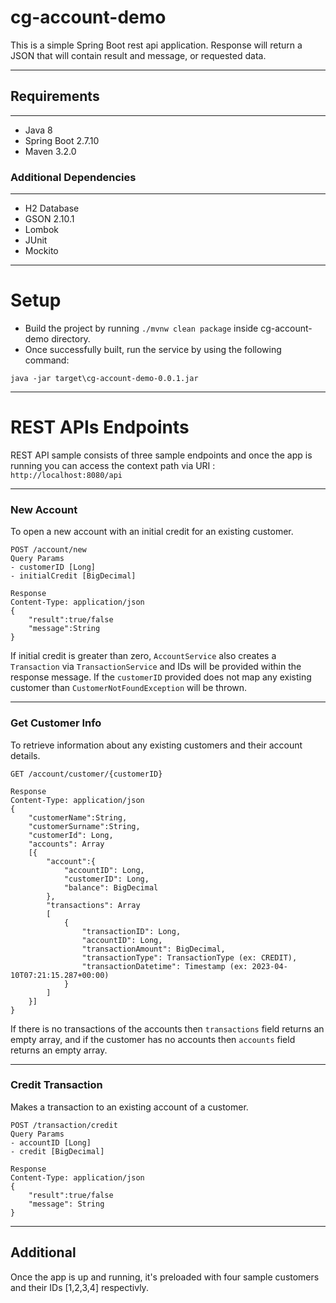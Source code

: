 # cg-account-demo
This is a simple Spring Boot rest api application. Response will return a JSON that will contain result and message, or requested data.

* **

## Requirements
* **
* Java 8
* Spring Boot 2.7.10
* Maven 3.2.0

### Additional Dependencies
* **
* H2 Database
* GSON 2.10.1
* Lombok
* JUnit
* Mockito



* **

# Setup
* Build the project by running `./mvnw clean package` inside cg-account-demo directory.
* Once successfully built, run the service by using the following command:
````
java -jar target\cg-account-demo-0.0.1.jar
````

* **

# REST APIs Endpoints
REST API sample consists of three sample endpoints and once the app is running you can access the context path via URI : `http://localhost:8080/api`

* **

### New Account
To open a new account with an initial credit for an existing customer.
````
POST /account/new
Query Params
- customerID [Long]
- initialCredit [BigDecimal]

Response
Content-Type: application/json
{
    "result":true/false
    "message":String
}
````
If initial credit is greater than zero, `AccountService` also creates a `Transaction` via `TransactionService` and IDs will be provided within the response message. If the `customerID` provided does not map any existing customer than `CustomerNotFoundException` will be thrown.


* **

### Get Customer Info
To retrieve information about any existing customers and their account details.
````
GET /account/customer/{customerID}

Response
Content-Type: application/json
{
    "customerName":String,
    "customerSurname":String,
    "customerId": Long,
    "accounts": Array
    [{
        "account":{
            "accountID": Long,
            "customerID": Long,
            "balance": BigDecimal
        },
        "transactions": Array
        [
            {
                "transactionID": Long,
                "accountID": Long,
                "transactionAmount": BigDecimal,
                "transactionType": TransactionType (ex: CREDIT),
                "transactionDatetime": Timestamp (ex: 2023-04-10T07:21:15.287+00:00)
            }
        ]  
    }]
}
````

If there is no transactions of the accounts then `transactions` field returns an empty array, and if the customer has no accounts then `accounts` field returns an empty array.

* **

### Credit Transaction
Makes a transaction to an existing account of a customer.

````
POST /transaction/credit
Query Params
- accountID [Long]
- credit [BigDecimal]

Response
Content-Type: application/json
{
    "result":true/false
    "message": String
}
````
* **

## Additional
Once the app is up and running, it's preloaded with four sample customers and their IDs [1,2,3,4] respectivly.